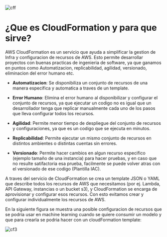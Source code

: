 ![cff](https://user-images.githubusercontent.com/42939877/175185321-ab355396-c944-4a81-83e9-5d349f02e115.png)

# ¿Que es CloudFormation y para que sirve?

AWS CloudFormation es un servicio que ayuda a simplificar la gestion de Infra y configuracion de recursos de AWS. Esto permite desarrollar proyectos con buenas practicas de ingenieria de software, ya que ganamos en puntos como Automatizacion, replicabilidad, agilidad, versionado, eliminacion del error humano etc.

- **Automatizacion**: Se disponibiliza un conjunto de recursos de una manera especifica y automatica a traves de un template.

- **Error Humano**: Elimina el error humano al disponibilizar y configurar el conjunto de recursos, ya que ejecutar un codigo no es igual que un desarrollador tenga que replicar manualmente cada uno de los pasos que lleva configurar todos los recursos.

- **Agilidad**: Permite menor tiempo de despliegue del conjunto de recursos y configuraciones, ya que es un codigo que se ejecuta en minutos.

- **Replicabilidad**: Permite ejecutar un mismo conjunto de recursos en distintos ambientes o distintas cuentas sin errores.

- **Versionado**: Permite hacer cambios en algun recurso especifico (ejemplo tamaño de una instancia) para hacer pruebas, y en caso que no resulte satifactoria esa prueba, facilmente se puede volver atras con el versionado de ese codigo (Plantilla IAC).

A traves del servicio de CloudFormation se crea un template JSON o YAML que describe todos los recursos de AWS que necesitamos (por ej. Lambda,  API Gateway, instancias o un bucket s3), y CloudFormation se encarga de aprovisionar y configurar esos recursos. Con esto evitamos crear y configurar individualmente los recursos de AWS.

En la siguiente figura se muestra una posible configuracion de recursos que se podria usar en machine learning cuando se quiere consumir un modelo y que para crearla se podria hacer con un cloudFormation template:

![cf3](https://user-images.githubusercontent.com/42939877/175192081-fe5e4dd8-af3b-4cc3-b61f-bdd3fd899cb4.png)
